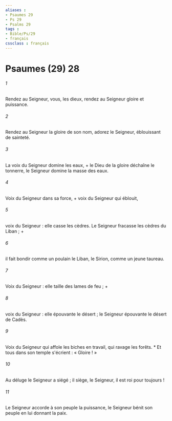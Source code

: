 ```yaml
---
aliases : 
- Psaumes 29
- Ps 29
- Psalms 29
tags : 
- Bible/Ps/29
- français
cssclass : français
---
```


# Psaumes (29) 28

###### 1
Rendez au Seigneur, vous, les dieux, rendez au Seigneur gloire et puissance.
###### 2
Rendez au Seigneur la gloire de son nom, adorez le Seigneur, éblouissant de sainteté.
###### 3
La voix du Seigneur domine les eaux, + le Dieu de la gloire déchaîne le tonnerre, le Seigneur domine la masse des eaux.
###### 4
Voix du Seigneur dans sa force, + voix du Seigneur qui éblouit,
###### 5
voix du Seigneur : elle casse les cèdres. Le Seigneur fracasse les cèdres du Liban ; +
###### 6
il fait bondir comme un poulain le Liban, le Sirion, comme un jeune taureau.
###### 7
Voix du Seigneur : elle taille des lames de feu ; +
###### 8
voix du Seigneur : elle épouvante le désert ; le Seigneur épouvante le désert de Cadès.
###### 9
Voix du Seigneur qui affole les biches en travail, qui ravage les forêts. * Et tous dans son temple s'écrient : « Gloire ! »
###### 10
Au déluge le Seigneur a siégé ; il siège, le Seigneur, il est roi pour toujours !
###### 11
Le Seigneur accorde à son peuple la puissance, le Seigneur bénit son peuple en lui donnant la paix.
